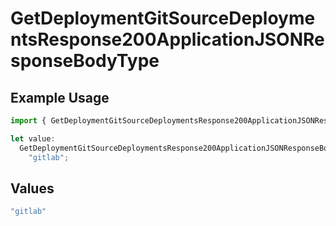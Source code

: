 # GetDeploymentGitSourceDeploymentsResponse200ApplicationJSONResponseBodyType

## Example Usage

```typescript
import { GetDeploymentGitSourceDeploymentsResponse200ApplicationJSONResponseBodyType } from "@vercel/sdk/models/getdeploymentop.js";

let value:
  GetDeploymentGitSourceDeploymentsResponse200ApplicationJSONResponseBodyType =
    "gitlab";
```

## Values

```typescript
"gitlab"
```